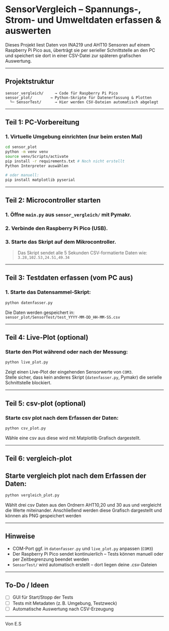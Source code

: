 # SensorVergleich – Spannungs-, Strom- und Umweltdaten erfassen & auswerten

Dieses Projekt liest Daten von INA219 und AHT10 Sensoren auf einem Raspberry Pi Pico aus, überträgt sie per serieller Schnittstelle an den PC und speichert sie dort in einer CSV-Datei zur späteren grafischen Auswertung.

---

## Projektstruktur

```
sensor_vergleich/     → Code für Raspberry Pi Pico
sensor_plot/        → Python-Skripte für Datenerfassung & Plotten
  └─ SensorTest/      → Hier werden CSV-Dateien automatisch abgelegt
```

---

## Teil 1: PC-Vorbereitung

### 1. Virtuelle Umgebung einrichten (nur beim ersten Mal)

```bash
cd sensor_plot
python -m venv venv
source venv/Scripts/activate  
pip install -r requirements.txt # Noch nicht erstellt
Python Interpreter auswählen

# oder manuell:
pip install matplotlib pyserial
```

---

## Teil 2: Microcontroller starten

### 1. Öffne `main.py` aus `sensor_vergleich/` mit Pymakr.  
### 2. Verbinde den Raspberry Pi Pico (USB).
### 3. Starte das Skript auf dem Mikrocontroller.

> Das Skript sendet alle 5 Sekunden CSV-formatierte Daten wie:
> `3.28,102.53,24.51,49.34`

---

## Teil 3: Testdaten erfassen (vom PC aus)

### 1. Starte das Datensammel-Skript:

```bash
python datenfasser.py
```

Die Daten werden gespeichert in:  
`sensor_plot/SensorTest/test_YYYY-MM-DD_HH-MM-SS.csv`

---

## Teil 4: Live-Plot (optional)

### Starte den Plot während oder nach der Messung:

```bash
python live_plot.py
```

Zeigt einen Live-Plot der eingehenden Sensorwerte von `COM3`.  
Stelle sicher, dass kein anderes Skript (`datenfasser.py`, Pymakr) die serielle Schnittstelle blockiert.

---

## Teil 5: csv-plot (optional)

### Starte csv plot nach dem Erfassen der Daten:

```bash
python csv_plot.py
```
Wähle eine csv aus diese wird mit Matplotlib Grafisch dargestellt.

---

## Teil 6: vergleich-plot

## Starte vergleich plot nach dem Erfassen der Daten:

```bash
python vergleich_plot.py
```

Wählt drei csv Daten aus den Ordnern AHT10,20 und 30 aus und vergleicht die Werte miteinander.
Anschließend werden diese Grafisch dargestellt und können als PNG gespeichert werden

---

## Hinweise

- COM-Port ggf. in `datenfasser.py` und `live_plot.py` anpassen (`COM3`)
- Der Raspberry Pi Pico sendet kontinuierlich – Tests können manuell oder per Zeitbegrenzung beendet werden
- `SensorTest/` wird automatisch erstellt – dort liegen deine .csv-Dateien

---

## To-Do / Ideen

- [ ] GUI für Start/Stopp der Tests
- [ ] Tests mit Metadaten (z. B. Umgebung, Testzweck)
- [ ] Automatische Auswertung nach CSV-Erzeugung

---

Von E.S
